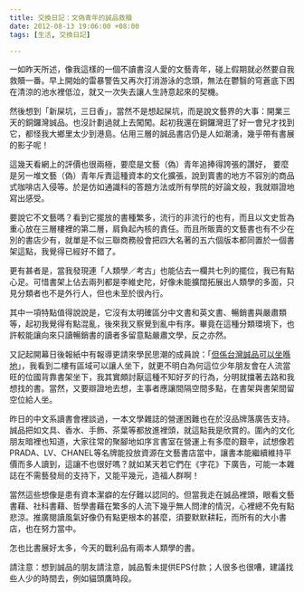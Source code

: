 ```yaml
---
title: 交換日記：文偽青年的誠品救贖
date: 2012-08-13 19:06:00 +08:00
tags: [生活, 交換日記]

---
```


一如昨天所述，像我這樣的一個不讀書沒人愛的文藝青年，碰上假期就必然要自我救贖一番。早上開始的雷暴警告又再次打消游泳的念頭，無法在鬱翳的穹蒼底下困在清涼的池水裡低泣，就又一次失去讓人生詩意起來的契機。  
  
然後想到「新屎坑，三日香」，當然不是想起屎坑，而是說文藝界的大事：開業三天的銅鑼灣誠品。也沒計劃過就上去闖闖。起初我還在銅鑼灣逛了好一會兒才找到它，都怪我大鄉里太少到港島。佔用三層的誠品書店仍是人如潮湧，幾乎帶有書展的影子呢！  
  
這幾天看網上的評價也很兩極，要麼是文藝（偽）青年追捧得誇張的讚好， 要麼是另一堆文藝（偽）青年斥責這種資本的文化擴張，說到賣書的地方不容別的商品式咖啡店入侵等。於是仿如通識科的答題方法或所有學院的好論文般，我就辯證地寫出感受。  
  
要說它不文藝嗎？看到它擺放的書種繁多，流行的非流行的也有，而且以文史哲為重心放在三層樓裡的第二層，肩負起內核的責任。而且所販賣的文藝書也有不少在別的書店少有，就單是不似三聯商務般會把四大名著的五六個版本都同置於一個書架這點，我覺得已經好不錯了。  
  
 更有甚者是，當我發現連「人類學／考古」也能佔去一欄共七列的擺位，我已有點心足。可惜書架上佔去兩列都是李維史陀，好像未能擴闊拓展出人類學的多面，只見分類者也不是外行人，但也未至於很內行。  
  
其中一項特點值得說說是，它沒有太明確區分中文書和英文書、暢銷書與嚴肅類等，起初我覺得有點混亂，後來我又察覺到亂中有序。畢竟在這種分類環境下，也許較能讓向來只讀暢銷書的讀者多留意點嚴肅文學，反之亦然。  
  
又記起開幕日後報紙中有報導更請來學民思潮的成員說：「[但係台灣誠品可以坐喺地](http://hk.apple.nextmedia.com/news/art/20120811/16594981)」，我看到二樓有區域可以讓人坐下，就更不明白為何這位少年朋友會在人流當旺的位國背靠書架坐下，我其實頗討厭這種不知好歹的行為，分明就擋著去路和我想找的書。當然，又要辯證地去想，主事者應讓間隔空間多點，在書架與書架間留空位給人坐。  
  
昨日的中文系讀書會裡談過，一本文學雜誌的營運困難也在於沒品牌落廣告支持。誠品把如文具、香水、手飾、茶葉等都放進裡頭，就這點我是欣賞的。圍內的文化朋友暗裡也知道，大家往常的聚腳地如序言書室在營運上有多麼的艱辛，試想像若PRADA、LV、CHANEL等名牌能投放資源在文藝書店當中，讓書本能繼續維持平價而多人讀到，這讓不也很好嗎？就如某天若它們在《字花》下廣告，可能一本雜誌在不需藝發局的支持下，又能平幾元，造福人群啊！  
  
當然這些想像是患有資本潔癖的左仔難以認同的。但當我走在誠品裡頭，眼看文藝書藉、社科書藉、哲學書藉在繁多的人流下幾乎無人問津的情況，心裡總不免有點悲涼。推廣閱讀風氣好像仍有點更根本的甚麼，須要默默耕耘，而所有的大小書店，也在努力當中。  
  
怎也比書展好太多，今天的戰利品有兩本人類學的書。  
  
  
請注意：想到誠品的朋友請注意，誠品暫未提供EPS付款；人很多也很嘈，建議找些人少的時間去，例如貓頭鷹時段。  
  
